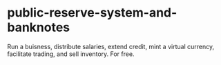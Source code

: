 # public-reserve-system-and-banknotes
Run a buisness, distribute salaries, extend credit, mint a virtual currency, facilitate trading, and sell inventory. For free.
